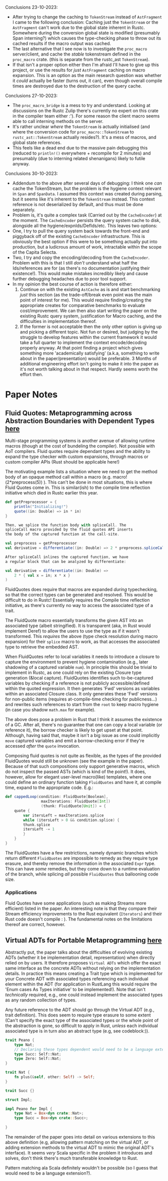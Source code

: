 Conclusions 23-10-2023:

-   After trying to change the caching to `TokenStream` instead of `AstFragment` I came to the following conclusion:
    Caching just the `TokenStream` or the `AstFragment` can't work due to the global
    state inherent in Rustc. Somewhere during the conversion global state is modified (presumably
    Span interning?) which causes the type-checking phase to throw out its cached results if the macro output was cached.
-   The last alternative that I see now is to investigate the `proc_macro` server/client, and cache the _stable_ tokenstream
    defined in the `proc_macro` crate. (this is separate from the rustc_ast `TokenStream`).
-   If that isn't a proper option either then I'm afraid I'll have to give up this project, or use the results for _just_ `AstFragment` caching on
    macro expansion. This is an option as the main research question was whether it _could_ actually be faster (turns out, it can), even though overall compile times are destroyed due to the destruction of the query cache.

Conclusions 27-10-2023:

-   The `proc_macro_bridge` is a mess to try and understand. Looking at discussions on the Rustc Zulip there's currently no
    expert on this crate in the compiler team either :'). For some reason the client macro seems able to call interning methods on the server.
-   It's rather unclear _where_ the `TokenStream` is actually initialised (and where the conversion code for `proc_macro::TokenStream` to `rustc_ast::TokenStream` actually resides?). It's a mess of macros, and global state references.
-   This feels like a dead end due to the massive pain debugging this (reduced to `println!()` everywhere + recompile for 2 minutes) and presumably (due to interning related shenanigans) likely to futile anyway.

Conclusions 30-10-2023:

-   Addendum to the above after several days of debugging: I think one _can_ cache the TokenStream, but the problem is the
    hygiene context relevant in `Span` and `SpanData`. I assumed this context was created during parsing, but it seems like it's inherent to the `TokenStream` instead. This context reference is not deserialized by default, and thus must be done separately.
-   Problem is, it's quite a complex task (Carried out by the `CacheEncoder`) at the moment. The `CacheEncoder` persists the
    query system cache to disk, alongside all the hygiene/expnIds/DefIds/etc. This leaves two options:
-   One, I try to pull the query system back towards the front-end and piggyback off of the existing `CacheEncoder` infrastructure.
    This is obviously the best option if this were to be something actually put into production, but a ludicrous amount of work, intractable within the scope of the Capita Selecta.
-   Two, I try and copy the encoding/decoding from the `CacheEncoder`. Problem with this is that I still _don't_ understand what half the Ids/references are for (as there's no documentation justifying their existence!).
    This would make mistakes incredibly likely and cause further debugging headaches due to poor tool support.
-   In my opinion the best course of action is therefore either:
    1. Continue on with the existing `AstCache` as is and start benchmarking _just_ this section (as the trade-off/break even point was the main point of interest for me).
       This would require finding/creating the appropriate creates for comparative benchmarks to evaluate cost/improvement. We can then also start writing the paper on the existing Rustc query system, justification for Macro caching, and the difficulties in implementation thereof.
    2. If the former is not acceptable then the only other option is giving up and picking a different topic. Not fun or desired, but judging by the struggle to develop features within the current framework it would take a full quarter to implement the context encode/decoding properly anyway.
       At that point finding a project which gives something more 'academically satisfying' (a.k.a, something to write about in the paper/presentation) would be preferable. 3 Months of additional engineering effort isn't going to make it into the paper as it's not worth talking about in that respect. Hardly seems worth the effort then.

# Paper Notes

## Fluid Quotes: Metaprogramming across Abstraction Boundaries with Dependent Types [here](https://dl.acm.org/doi/pdf/10.1145/3425898.3426953)

Multi-stage programming systems is another avenue of allowing runtime macros (though at the cost of bundeling the compiler). Not possible with AoT compilers.
Fluid quotes require dependant types and the ability to expand the type checker with custom expansions, through macros or custom compiler APIs (Rust should be applicable here!)

The motivating example lists a situation where we need to get the method body of an opaque method call within a macro (e.g. macro!(2\*preprocess(5)) ). This can't be done in most situations, this is where Fluid Quotes come in. This is similar(ish) to the compile time reflection initiative which died in Rustc earlier this year.

```scala
def getPreprocessor = {
    println("Initializing!")
    quote((in: Double) => in * in)
}

Then, we splice the function body with spliceCall. The
spliceCall macro provided by the fluid quotes API inserts
the body of the captured function at the call-site.

val preprocess = getPreprocessor
val derivative = differentiate((in: Double) => 2 * preprocess.spliceCall(in))

After spliceCall inlines the captured function, we have
a regular block that can be analyzed by differentiate:

val derivative = differentiate((in: Double) =>
    2 * { val x = in; x * x }
)

```

FluidQuotes does require that macros are expanded _during_ typechecking, so that the correct types can be generated and resolved. This would be difficult to do in Rustc! Essentially requires the Compile time reflection initiative, as there's currently no way to access the associated type of a trait.

The FluidQuote macro essentially transforms the given AST into an associated type (albeit stringified). It is transparent (aka, in Rust would implement Deref) to allow the users to use the type as if it wasn't transformed. This _requires_ the above (type check resolution during macro expansion) for their `splice` macro to work, as that accesses the associated type to retrieve the embedded AST.

When FluidQuotes refer to local variables it needs to introduce a closure to capture the environment to prevent hygiene contamination (e.g., later shadowing of a captured variable `num`). In principle this should be trivial to implement in Rustc, as one could rely on the existing Closure type generation (&local capture).
FluidQuotes identifies such to-be-captured variables by checking if a reference is not publicly accessible/defined within the quoted expression.
It then generates 'Fwd' versions as variables within an associated Closure class. It only generates these 'Fwd' versions for non-public items (requires at-compile-time checking for publicness...) and rewrites such references to start from the `root` to keep macro hygiene (in case you shadow `math.max` for example).

The above does pose a problem in Rust that I think it assumes the existence of a GC. After all, there's no guarantee that one can copy a local variable (or reference it), the borrow checker is likely to get upset at that point. Although, having said that, maybe it isn't a big issue as one could implicitly `move` captured variables and emit a borrow-checking error if they're accessed _after_ the `quote` invocation.

Composing fluid quotes is not quite as flexible, as the types of the provided FluidQuotes would still be unknown (see the example in the paper). Because of
that such compositions only support generative macros, which do not inspect the passed ASTs (which is kind of the point!). It does, however, allow for elegant user-level macro(like) templates, where one could define an ordinary function taking `FluidQuotes` and have it, at compile time, expand to the appropriate code. E.g.:

```scala
def cappedLoop(condition: FluidQuote[Boolean],
                maxIterations: FluidQuote[Int])
                (thunk: FluidQuote[Unit]) = {
    quote {
        var itersLeft = maxIterations.splice
        while (itersLeft > 0 && condition.splice) {
        thunk.splice
        itersLeft -= 1
        }
    }
}
```

The FluidQuotes have a few restrictions, namely dynamic branches which return different `FluidQuotes` are impossible to remedy as they require type erasure, and thereby remove the information in the associated `Expr` type. This can have _some_ remedies, but they come down to a runtime evaluation of the branch, while splicing _all_ possible `FluidQuotes` thus ballooning code size.

### Applications

Fluid Quotes have some applications (such as making Streams more efficient) listed in the paper. An interesting note is that they compare their Stream efficiency improvements to the Rust equivalent (`Iterators`) and their Rust code doesn't compile : ). The fundamental notes on the limitations thereof are correct, however.

## Virtual ADTs for Portable Metaprogramming [here](https://dl-acm-org.ezproxy2.utwente.nl/doi/pdf/10.1145/3475738.3480717)

Abstractly put, the paper talks about the difficulties of evolving existing ADTs (whether it be implementation detail, representation) when directly
relied on by users. It therefore proposes `Virtual ADTs` which offer the exact same interface as the concrete ADTs without relying on the implementation details.
In practice this means creating a Trait type which is implemented for your Concrete ADT with associated types referencing each individual element within the ADT (for application in RustLang this would require the 'Enum cases As Types initiative' to be implemented!). Note that isn't _technically_ required, e.g., one could instead implement the associated types as any random collection of types.

Any future reference to the ADT should go through the Virtual ADT (e.g., trait definition). This does seem to require type erasure to some extent (Can't specify the exact type of the associated types or the whole point of the abstraction is gone, so difficult to apply in Rust, _unless_ each individual associated type is in turn also an abstract type (e.g, see codeblock:)).

```rust
trait Peano {
    type Nat;
    // Declaring these types dependent would need to be a language extension itself.
    type Succ: Self::Nat;
    type Zero: Self::Nat;
}

trait Nat {
    fn plus(&self, other: Self) -> Self;
}

trait Succ {}

struct Impl;

impl Peano for Impl {
    type Nat = Box<dyn crate::Nat>;
    type Succ = Box<dyn crate::Succ>;
    
}
```

The remainder of the paper goes into detail on various extensions to this above definition (e.g, allowing pattern matching on the virtual ADT, or adding extension methods to the virtual ADT to mimic the original ADT's interface). It seems _very_ Scala specific in the problem it introduces and solves, don't think there's much transferable knowledge to Rust.

Pattern matching ala Scala definitely wouldn't be possible (so I guess that would need to be a language extension?).
